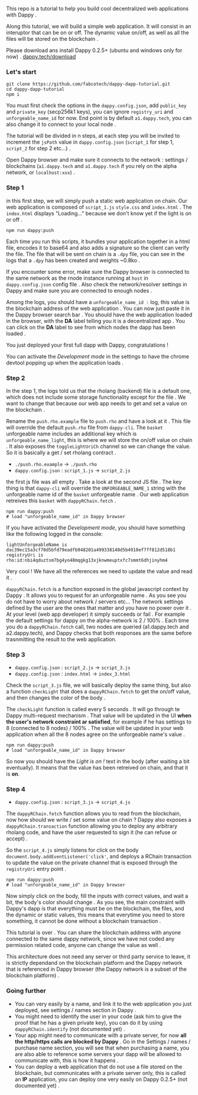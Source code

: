 This repo is a tutorial to help you build cool decentralized web applications with Dappy .

Along this tutorial, we will build a simple web application. It will consist in an interuptor that can be on or off. The dynamic value on/off, as well as all the files will be stored on the blockchain .

Please download ans install Dappy 0.2.5+ (ubuntu and windows only for now) . [dappy.tech/download](https://dappy.tech/download)

### Let's start

```
git clone https://github.com/fabcotech/dappy-dapp-tutorial.git
cd dappy-dapp-tutorial
npm i
```

You must first check the options in the `dappy.config.json`, add `public_key` and `private_key` (secp256k1 keys), you can ignore `registry_uri` and `unforgeable_name_id` for now. End point is by default `a1.dappy.tech`, you can also change it to connect to your local node .

The tutorial will be divided in n steps, at each step you will be invited to increment the `jsPath` value in `dappy.config.json` (`script_1` for step 1, `script_2` for step 2 etc...) .

Open Dappy browser and make sure it connects to the network : settings / blockchains (`a1.dappy.tech` and `a1.dappy.tech` if you rely on the alpha network, or `localhost:xxx`) .

### Step 1

in this first step, we will simply push a static web application on chain. Our web application is composed of `script_1.js` `style.css` and `index.html` . The `index.html` displays "Loading..." because we don't know yet if the light is on or off .

```
npm run dappy:push
```

Each time you run this scripts, it bundles your application together in a html file, encodes it to base64 and also adds a signature so the client can verify the file. The file that will be sent on chain is a `.dpy` file, you can see in the logs that a `.dpy` has been created and weights ~0.8ko .

If you encounter some error, make sure the Dappy browser is connected to the same network as the rnode instance running at `host` in `dappy.config.json` config file . Also check the network/resolver settings in Dappy and make sure you are connected to enough nodes . 

Among the logs, you should have a `unforgeable_name_id :` log, this value is the blockchain address of the web application . You can now just paste it in the Dappy browser search bar . You should have the web application loaded in the browser, with the **DA** label telling you it is a decentralized app . You can click on the **DA** label to see from which nodes the dapp has been loaded .

You just deployed your first full dapp with Dappy, congratulations !

You can activate the *Development mode* in the settings to have the chrome devtool popping up when the application loads .

### Step 2

In the step 1, the logs told us that the rholang (backend) file is a default one, which does not include some storage functionality except for the file . We want to change that because our web app needs to get and set a value on the blockchain .

Rename the `push.rho.example` file to `push.rho` and have a look at it . This file will override the default `push.rho` file from `dappy-cli`. The `basket` unforgeable name includes an additional key which is `unforgeable_name_light`, this is where we will store the on/off value on chain . It also exposes the `toggleLightUriCh` channel so we can change the value. So it is basically a get / set rholang contract .

- `./push.rho.example` -> `./push.rho`
- `dappy.config.json` : `script_1.js` -> `script_2.js`

the first js file was all empty . Take a look at the second JS file . The key thing is that `dappy-cli` will override the `UNFORGEABLE_NAME_1` string with the unforgeable name id of the `basket` unforgeable name . Our web application retreives this `basket` with `dappyRChain.fetch` .

```
npm run dappy:push
# load "unforgeable_name_id" in Dappy browser
```

If you have activated the *Development mode*, you should have something like the following logged in the console:
```
lightUnforgeableName is  dac39ec15a3cf70d5bfd79eadfb948201a499338140d5b4910ef7ff812d518b1
registryUri is  rho:id:nbi4qduztsm7bg4yo48mqgkg13xjknwmeuptxfc7smmt6dhjinyhm4
```

Very cool ! We have all the references we need to update the value and read it .

`dappyRChain.fetch` is a function exposed in the global javascript context by Dappy . It allows you to request for an unforgeable name . As you see you do not have to worry about network / servers etc... The network settings defined by the user are the ones that matter and you have no power over it . At your level (web app developer) it simply succeeds or fail . For example the default settings for dappy on the alpha-network is 2 / 100% . Each time you do a `dappyRChain.fetch` call, two nodes are queried (a1.dappy.tech and a2.dappy.tech), and Dappy checks that both responses are the same before trasnmitting the result to the web application.

### Step 3

- `dappy.config.json` : `script_2.js` -> `script_3.js`
- `dappy.config.json` : `index.html` -> `index_3.html`

Check the `script_3.js` file, we will basically deploy the same thing, but also a function `checkLight` that does a `dappyRChain.fetch` to get the on/off value, and then changes the color of the body .

The `checkLight` function is called every 5 seconds . It will go through te Dappy multi-request mechanism .  That value will be updated in the UI **when the user's network constraint ar satisfied**, for example if he has settings to 8 (connected to 8 nodes) / 100% . The value will be updated in your web application when all the 8 nodes agree on the unforgeable name's value .

```
npm run dappy:push
# load "unforgeable_name_id" in Dappy browser
```

So now you should have the *Light is on !* text in the body (after waiting a bit eventually). It means that the value has been retreived on chain, and that it is **on**.

### Step 4

- `dappy.config.json` : `script_3.js` -> `script_4.js`

The `dappyRChain.fetch` function allows you to read from the blockchain, now how should we write / set some value on chain ? Dappy also exposes a `dappyRChain.transaction` function allowing you to deploy any arbitrary rholang code, and have the user requested to sign it (he can refuse or accept) .

So the `script_4.js` simply listens for click on the body `document.body.addEventListener('click'`, and deploys a RChain transaction to update the value on the private channel that is exposed through the `registryUri` entry point .

```
npm run dappy:push
# load "unforgeable_name_id" in Dappy browser
```

Now simply click on the body, fill the inputs with correct values, and wait a bit, the body's color should change . As you see, the main constraint with Dappy's dapp is that everything must be on the blockchain, the files, and the dynamic or static values, this means that everytime you need to store something, it cannot be done without a blockchain transaction .

This tutorial is over . You can share the blockchain address with anyone connected to the same dappy network, since we have not coded any permission related code, anyone can change the value as well .

This architecture does not need any server or third party service to leave, it is strictly dependand on the blockchain platform and the Dappy network that is referenced in Dappy browser (the Dappy network is a subset of the blockchain platform) .

### Going further

- You can very easily by a name, and link it to the web application you just deployed, see settings / names section in Dappy .
- You might need to identify the user in your code (ask him to give the proof that he has a given private key), you can do it by using `dappyRChain.identify` (not documented yet) .
- Your app might need to communicate with a private server, for now **all the http/https calls are blocked by Dappy** . Go in the Settings / names / purchase name section, you will see that when purchasing a name, you are also able to reference some servers your dapp will be allowed to communicate with, this is how it happens .
- You can deploy a web application that do not use a file stored on the blockchain, but communicates with a private server only, this is called an **IP** application, you can deploy one very easily on Dappy 0.2.5+ (not documented yet) .
